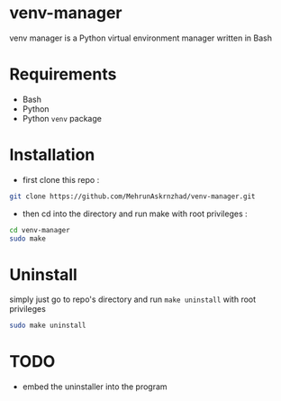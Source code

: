 # venv-manager
venv manager is a Python virtual environment manager written in Bash

# Requirements
- Bash
- Python
- Python `venv` package

# Installation

- first clone this repo :
```bash
git clone https://github.com/MehrunAskrnzhad/venv-manager.git
```

- then cd into the directory and run make with root privileges :
```bash
cd venv-manager
sudo make
```

# Uninstall
simply just go to repo's directory and run `make uninstall` with root privileges
```bash
sudo make uninstall
```

# TODO
- embed the uninstaller into the program
